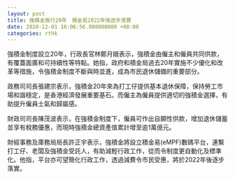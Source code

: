 ```yaml
---
layout: post
title: 強積金推行20年　積金易2022年後逐步落實
date: 2020-12-01 16:06:56.000000000 +08:00
categories: rthk
---
```


強積金制度設立20年，行政長官林鄭月娥表示，強積金由僱主和僱員共同供款，有覆蓋面廣和可持續性等特點。她指，政府和積金局過去20年實施不少優化和改革等措施，令強積金制度不斷與時並進，成為市民退休儲備的重要部分。

政務司司長張建宗表示，強積金20年來為打工仔提供基本退休保障，保持勞工市場和諧穩定，是香港經濟發展重要基石。而僱主為僱員提供適切的強積金選擇，有助提升僱員士氣和歸屬感。

財政司司長陳茂波表示，在強積金制度下，僱員可作出自願性供款，增加退休儲蓄並享有稅務優惠，而現時強積金總資產值累計增至逾1萬億元。

財經事務及庫務局局長許正宇表示，強積金將設立積金易(eMPF)數碼平台，連繫打工仔、老闆及強積金受託人，有助減輕行政工作，從而令制度更自動化及標準化。他指，平台亦可望簡化行政工作，透過減費令市民受惠，將於2022年後逐步落實。
